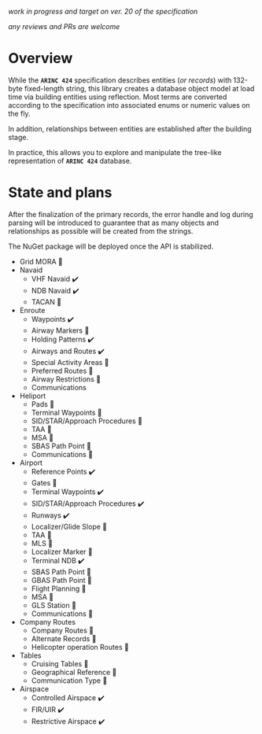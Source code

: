 *work in progress and target on ver. 20 of the specification*

*any reviews and PRs are welcome*

# Overview

While the **`ARINC 424`** specification describes entities (*or records*) with 132-byte fixed-length string, this library creates 
a database object model at load time via building entities using reflection. Most terms are converted according 
to the specification into associated enums or numeric values on the fly.

In addition, relationships between entities are established after the building stage.

In practice, this allows you to explore and manipulate the tree-like representation of **`ARINC 424`** database.

# State and plans

After the finalization of the primary records, the error handle and log during parsing will be introduced to guarantee 
that as many objects and relationships as possible will be created from the strings.

The NuGet package will be deployed once the API is stabilized.

- Grid MORA 🚧
- Navaid
  - VHF Navaid ✔️
  - NDB Navaid ✔️
  - TACAN 🚧
- Enroute
  - Waypoints ✔️
  - Airway Markers 🚧
  - Holding Patterns ✔️
  - Airways and Routes ✔️
  - Special Activity Areas 🚧
  - Preferred Routes 🚧
  - Airway Restrictions 🚧
  - Communications 
- Heliport
  - Pads 🚧
  - Terminal Waypoints 🚧
  - SID/STAR/Approach Procedures 🚧
  - TAA 🚧
  - MSA 🚧
  - SBAS Path Point 🚧
  - Communications 🚧
- Airport
  - Reference Points ✔️
  - Gates 🚧
  - Terminal Waypoints ✔️
  - SID/STAR/Approach Procedures ✔️
  - Runways ✔️
  - Localizer/Glide Slope 🚧
  - TAA 🚧
  - MLS 🚧
  - Localizer Marker 🚧
  - Terminal NDB ✔️
  - SBAS Path Point 🚧
  - GBAS Path Point 🚧
  - Flight Planning 🚧
  - MSA 🚧
  - GLS Station 🚧
  - Communications 🚧
- Company Routes
  - Company Routes 🚧
  - Alternate Records 🚧
  - Helicopter operation Routes 🚧
- Tables
  - Cruising Tables 🚧
  - Geographical Reference 🚧
  - Communication Type 🚧
- Airspace
  - Controlled Airspace ✔️
  - FIR/UIR ✔️
  - Restrictive Airspace ✔️
